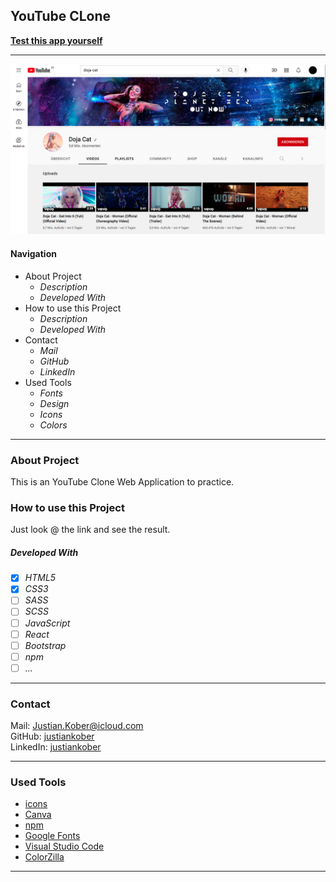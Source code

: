 ## YouTube CLone

**[Test this app yourself](justiankober.github.io/youtube-clone/)**

---

![Screenshot from Project](./images/youtubeclone.png)

#### Navigation

- About Project
  - _Description_
  - _Developed With_
- How to use this Project
  - _Description_
  - _Developed With_
- Contact
  - _Mail_
  - _GitHub_
  - _LinkedIn_
- Used Tools
  - _Fonts_
  - _Design_
  - _Icons_
  - _Colors_

---

### About Project

This is an YouTube Clone Web Application to practice.

### How to use this Project

Just look @ the link and see the result.

##### Developed With

- [x] _HTML5_
- [x] _CSS3_
- [ ] _SASS_
- [ ] _SCSS_
- [ ] _JavaScript_
- [ ] _React_
- [ ] _Bootstrap_
- [ ] _npm_
- [ ] _..._

---

### Contact

Mail: <Justian.Kober@icloud.com><br>
GitHub: [justiankober](https://github.com/justiankober)<br>
LinkedIn: [justiankober](https://www.linkedin.com/in/justian-kober-8a1281132/)

---

### Used Tools

- [icons](https://)
- [Canva](https://www.canva.com/)
- [npm](https://www.npmjs.com/)
- [Google Fonts](https://fonts.google.com/)
- [Visual Studio Code](https://code.visualstudio.com/)
- [ColorZilla](https://www.colorzilla.com/chrome/)

---
